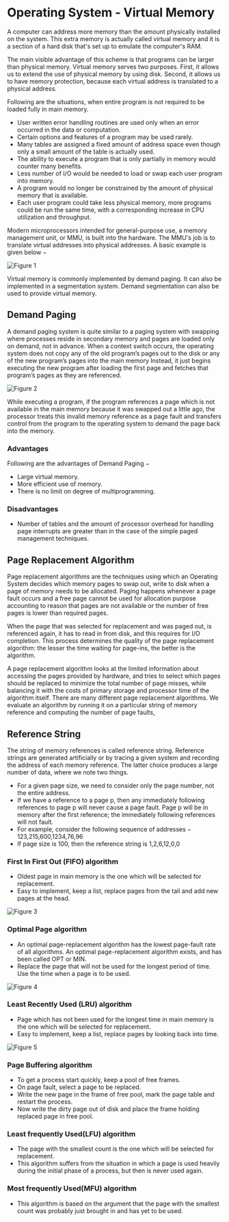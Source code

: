 # Operating System - Virtual Memory

A computer can address more memory than the amount physically installed on the system. This extra memory is actually called virtual memory and it is a section of a hard disk that's set up to emulate the computer's RAM.

The main visible advantage of this scheme is that programs can be larger than physical memory. Virtual memory serves two purposes. First, it allows us to extend the use of physical memory by using disk. Second, it allows us to have memory protection, because each virtual address is translated to a physical address.

Following are the situations, when entire program is not required to be loaded fully in main memory.
+ User written error handling routines are used only when an error occurred in the data or computation.
+ Certain options and features of a program may be used rarely.
+ Many tables are assigned a fixed amount of address space even though only a small amount of the table is actually used.
+ The ability to execute a program that is only partially in memory would counter many benefits.
+ Less number of I/O would be needed to load or swap each user program into memory.
+ A program would no longer be constrained by the amount of physical memory that is available.
+ Each user program could take less physical memory, more programs could be run the same time, with a corresponding increase in CPU utilization and throughput.

Modern microprocessors intended for general-purpose use, a memory management unit, or MMU, is built into the hardware. The MMU's job is to translate virtual addresses into physical addresses. A basic example is given below −

![Figure 1](https://github.com/lacie-life/Robot/blob/master/Operating-System/11-Virtual-Memory/virtual_memory.jpg?raw=true)

Virtual memory is commonly implemented by demand paging. It can also be implemented in a segmentation system. Demand segmentation can also be used to provide virtual memory.

## Demand Paging

A demand paging system is quite similar to a paging system with swapping where processes reside in secondary memory and pages are loaded only on demand, not in advance. When a context switch occurs, the operating system does not copy any of the old program’s pages out to the disk or any of the new program’s pages into the main memory Instead, it just begins executing the new program after loading the first page and fetches that program’s pages as they are referenced.

![Figure 2](https://github.com/lacie-life/Robot/blob/master/Operating-System/11-Virtual-Memory/demand_paging.jpg?raw=true)

While executing a program, if the program references a page which is not available in the main memory because it was swapped out a little ago, the processor treats this invalid memory reference as a page fault and transfers control from the program to the operating system to demand the page back into the memory.

### Advantages
Following are the advantages of Demand Paging −
+ Large virtual memory.
+ More efficient use of memory.
+ There is no limit on degree of multiprogramming.

### Disadvantages
+ Number of tables and the amount of processor overhead for handling page interrupts are greater than in the case of the simple paged management techniques.

## Page Replacement Algorithm
Page replacement algorithms are the techniques using which an Operating System decides which memory pages to swap out, write to disk when a page of memory needs to be allocated. Paging happens whenever a page fault occurs and a free page cannot be used for allocation purpose accounting to reason that pages are not available or the number of free pages is lower than required pages.

When the page that was selected for replacement and was paged out, is referenced again, it has to read in from disk, and this requires for I/O completion. This process determines the quality of the page replacement algorithm: the lesser the time waiting for page-ins, the better is the algorithm.

A page replacement algorithm looks at the limited information about accessing the pages provided by hardware, and tries to select which pages should be replaced to minimize the total number of page misses, while balancing it with the costs of primary storage and processor time of the algorithm itself. There are many different page replacement algorithms. We evaluate an algorithm by running it on a particular string of memory reference and computing the number of page faults,

## Reference String
The string of memory references is called reference string. Reference strings are generated artificially or by tracing a given system and recording the address of each memory reference. The latter choice produces a large number of data, where we note two things.
+ For a given page size, we need to consider only the page number, not the entire address.
+ If we have a reference to a page p, then any immediately following references to page p will never cause a page fault. Page p will be in memory after the first reference; the immediately following references will not fault.
+ For example, consider the following sequence of addresses − 123,215,600,1234,76,96
+ If page size is 100, then the reference string is 1,2,6,12,0,0

### First In First Out (FIFO) algorithm
+ Oldest page in main memory is the one which will be selected for replacement.
+ Easy to implement, keep a list, replace pages from the tail and add new pages at the head.

![Figure 3](https://github.com/lacie-life/Robot/blob/master/Operating-System/11-Virtual-Memory/fifo.jpg?raw=true)

### Optimal Page algorithm

+ An optimal page-replacement algorithm has the lowest page-fault rate of all algorithms. An optimal page-replacement algorithm exists, and has been called OPT or MIN.
+ Replace the page that will not be used for the longest period of time. Use the time when a page is to be used.

![Figure 4](https://github.com/lacie-life/Robot/blob/master/Operating-System/11-Virtual-Memory/opr.jpg?raw=true)

### Least Recently Used (LRU) algorithm

+ Page which has not been used for the longest time in main memory is the one which will be selected for replacement.
+ Easy to implement, keep a list, replace pages by looking back into time.

![Figure 5](https://github.com/lacie-life/Robot/blob/master/Operating-System/11-Virtual-Memory/lru.jpg?raw=true)

### Page Buffering algorithm
+ To get a process start quickly, keep a pool of free frames.
+ On page fault, select a page to be replaced.
+ Write the new page in the frame of free pool, mark the page table and restart the process.
+ Now write the dirty page out of disk and place the frame holding replaced page in free pool.

### Least frequently Used(LFU) algorithm
+ The page with the smallest count is the one which will be selected for replacement.
+ This algorithm suffers from the situation in which a page is used heavily during the initial phase of a process, but then is never used again.

### Most frequently Used(MFU) algorithm
+ This algorithm is based on the argument that the page with the smallest count was probably just brought in and has yet to be used.

